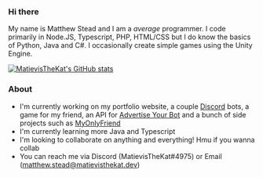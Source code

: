 ### Hi there

My name is Matthew Stead and I am a _average_ programmer. I code primarily in Node.JS, Typescript, PHP, HTML/CSS but I do know the basics of Python, Java and C#. I occasionally create simple games using the Unity Engine.

[![MatievisTheKat's GitHub stats](https://github-readme-stats.vercel.app/api?username=MatievisTheKat&theme=dark)](https://github.com/MatievisTheKat)

### About
- I'm currently working on my portfolio website, a couple [Discord](https://discord.com) bots, a game for my friend, an API for [Advertise Your Bot](https://ayblisting.com) and a bunch of side projects such as [MyOnlyFriend](https://github.com/MatievisTheKat/VirtualFriend)
- I'm currently learning more Java and Typescript
- I'm looking to collaborate on anything and everything! Hmu if you wanna collab
- You can reach me via Discord (MatievisTheKat#4975) or Email (matthew.stead@matievisthekat.dev)
